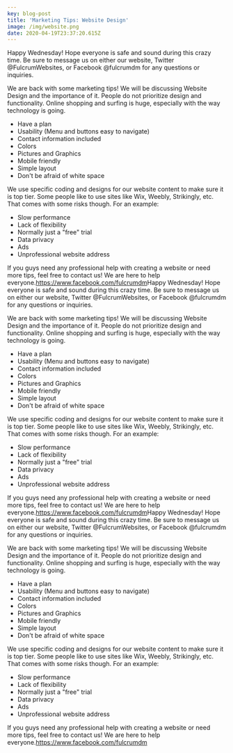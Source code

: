 ```yaml
---
key: blog-post
title: 'Marketing Tips: Website Design'
image: /img/website.png
date: 2020-04-19T23:37:20.615Z
---
```

Happy Wednesday! Hope everyone is safe and sound during this crazy time. Be sure to message us on either our website, Twitter @FulcrumWebsites, or Facebook @fulcrumdm for any questions or inquiries.

We are back with some marketing tips! We will be discussing Website Design and the importance of it. People do not prioritize design and functionality. Online shopping and surfing is huge, especially with the way technology is going.

* Have a plan
* Usability (Menu and buttons easy to navigate)
* Contact information included
* Colors
* Pictures and Graphics
* Mobile friendly
* Simple layout
* Don't be afraid of white space

We use specific coding and designs for our website content to make sure it is top tier. Some people like to use sites like Wix, Weebly, Strikingly, etc. That comes with some risks though. For an example:

* Slow performance
* Lack of flexibility
* Normally just a "free" trial
* Data privacy
* Ads
* Unprofessional website address

If you guys need any professional help with creating a website or need more tips, feel free to contact us! We are here to help everyone.<https://www.facebook.com/fulcrumdm>Happy Wednesday! Hope everyone is safe and sound during this crazy time. Be sure to message us on either our website, Twitter @FulcrumWebsites, or Facebook @fulcrumdm for any questions or inquiries.

We are back with some marketing tips! We will be discussing Website Design and the importance of it. People do not prioritize design and functionality. Online shopping and surfing is huge, especially with the way technology is going.

* Have a plan
* Usability (Menu and buttons easy to navigate)
* Contact information included
* Colors
* Pictures and Graphics
* Mobile friendly
* Simple layout
* Don't be afraid of white space

We use specific coding and designs for our website content to make sure it is top tier. Some people like to use sites like Wix, Weebly, Strikingly, etc. That comes with some risks though. For an example:

* Slow performance
* Lack of flexibility
* Normally just a "free" trial
* Data privacy
* Ads
* Unprofessional website address

If you guys need any professional help with creating a website or need more tips, feel free to contact us! We are here to help everyone.<https://www.facebook.com/fulcrumdm>Happy Wednesday! Hope everyone is safe and sound during this crazy time. Be sure to message us on either our website, Twitter @FulcrumWebsites, or Facebook @fulcrumdm for any questions or inquiries.

We are back with some marketing tips! We will be discussing Website Design and the importance of it. People do not prioritize design and functionality. Online shopping and surfing is huge, especially with the way technology is going.

* Have a plan
* Usability (Menu and buttons easy to navigate)
* Contact information included
* Colors
* Pictures and Graphics
* Mobile friendly
* Simple layout
* Don't be afraid of white space

We use specific coding and designs for our website content to make sure it is top tier. Some people like to use sites like Wix, Weebly, Strikingly, etc. That comes with some risks though. For an example:

* Slow performance
* Lack of flexibility
* Normally just a "free" trial
* Data privacy
* Ads
* Unprofessional website address

If you guys need any professional help with creating a website or need more tips, feel free to contact us! We are here to help everyone.<https://www.facebook.com/fulcrumdm>